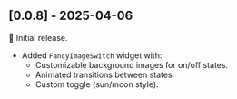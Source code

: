 ## [0.0.8] - 2025-04-06

🎉 Initial release.

- Added `FancyImageSwitch` widget with:
    - Customizable background images for on/off states.
    - Animated transitions between states.
    - Custom toggle (sun/moon style).
